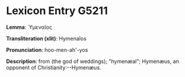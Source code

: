# Lexicon Entry G5211

**Lemma**: Ὑμεναῖος

**Transliteration (xlit)**: Hymenaîos

**Pronunciation**: hoo-men-ah'-yos

**Description**:
from  (the god of weddings); "hymenæal"; Hymenæus, an opponent of Christianity:--Hymenæus.

